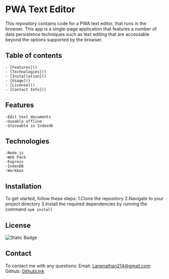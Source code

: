 # PWA Text Editor

This repository contains code for a PWA text editor, that runs in the browser. This app is a single-page application that features a number of data persistence techniques such as text editing that are accessable beyond the options supported by the browser. 

## Table of contents

    - [Features]()
    - [Technologies]()
    - [Installation]()
    - [Usage]()
    - [License]()
    - [Contact Info]()

## Features
    -Edit text documents
    -Useable offline
    -Storeable in Indexdb

## Technologies
    -Node.js
    -Web Pack
    -Express
    -IndexDB
    -Workbox

## Installation

To get started, follow these steps:
    1.Clone the repository
    2.Navigate to your project directory
    3.Install the required dependencies by running the command `npm install`

## License

![Static Badge](https://img.shields.io/badge/License-MIT-blue)

## Contact
 To contact me with any questions:
  Email: Lanenathan214@gmail.com
  Github: [GithubLink](https://github.com/LaneNathan)
